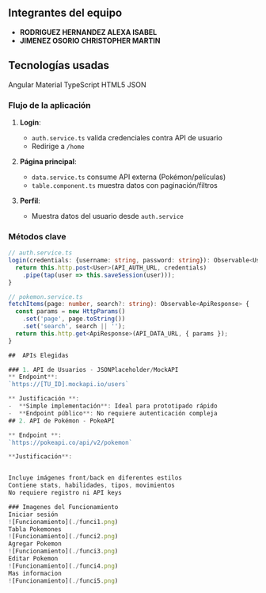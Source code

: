 ##  Integrantes del equipo
- **RODRIGUEZ HERNANDEZ ALEXA ISABEL**
- **JIMENEZ OSORIO CHRISTOPHER MARTIN**

## Tecnologías usadas

 Angular Material
 TypeScript 
 HTML5
 JSON 



### Flujo de la aplicación
1. **Login**: 
   - `auth.service.ts` valida credenciales contra API de usuario
   - Redirige a `/home`

2. **Página principal**:
   - `data.service.ts` consume API externa (Pokémon/películas)
   - `table.component.ts` muestra datos con paginación/filtros

3. **Perfil**:
   - Muestra datos del usuario desde `auth.service`

### Métodos clave
```typescript
// auth.service.ts
login(credentials: {username: string, password: string}): Observable<User> {
  return this.http.post<User>(API_AUTH_URL, credentials)
    .pipe(tap(user => this.saveSession(user)));
}

// pokemon.service.ts
fetchItems(page: number, search?: string): Observable<ApiResponse> {
  const params = new HttpParams()
    .set('page', page.toString())
    .set('search', search || '');
  return this.http.get<ApiResponse>(API_DATA_URL, { params });
}

##  APIs Elegidas

### 1. API de Usuarios - JSONPlaceholder/MockAPI
** Endpoint**:  
`https://[TU_ID].mockapi.io/users`

** Justificación **:  
-  **Simple implementación**: Ideal para prototipado rápido  
-  **Endpoint público**: No requiere autenticación compleja  
## 2. API de Pokémon - PokeAPI

** Endpoint **:  
`https://pokeapi.co/api/v2/pokemon`

**Justificación**:


Incluye imágenes front/back en diferentes estilos 
Contiene stats, habilidades, tipos, movimientos 
No requiere registro ni API keys 

### Imagenes del Funcionamiento
Iniciar sesión
![Funcionamiento](./funci1.png)
Tabla Pokemones
![Funcionamiento](./funci2.png)
Agregar Pokemon
![Funcionamiento](./funci3.png)
Editar Pokemon
![Funcionamiento](./funci4.png)
Mas informacion
![Funcionamiento](./funci5.png)
